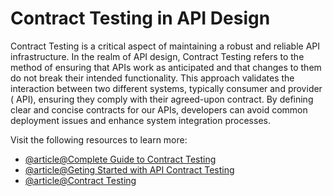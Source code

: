 # Contract Testing in API Design

Contract Testing is a critical aspect of maintaining a robust and reliable API infrastructure. In the realm of API design, Contract Testing refers to the method of ensuring that APIs work as anticipated and that changes to them do not break their intended functionality. This approach validates the interaction between two different systems, typically consumer and provider ( API), ensuring they comply with their agreed-upon contract. By defining clear and concise contracts for our APIs, developers can avoid common deployment issues and enhance system integration processes.

Visit the following resources to learn more:

- [@article@Complete Guide to Contract Testing](https://testsigma.com/blog/api-contract-testing/)
- [@article@Geting Started with API Contract Testing](https://saucelabs.com/resources/blog/getting-started-with-api-contract-testing)
- [@article@Contract Testing](https://www.postman.com/templates/42247877-8529-429d-acba-4de20c3b5b3b/Contract-testing/)